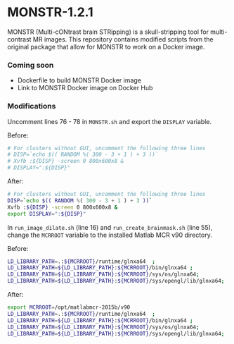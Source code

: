 # MONSTR-1.2.1

MONSTR (Multi-cONtrast brain STRipping) is a skull-stripping tool for multi-contrast MR images. This repository contains modified scripts from the original package that allow for MONSTR to work on a Docker image.

### Coming soon
- Dockerfile to build MONSTR Docker image
- Link to MONSTR Docker image on Docker Hub

### Modifications
Uncomment lines 76 - 78 in `MONSTR.sh` and export the `DISPLAY` variable.

Before:
```bash
# For clusters without GUI, uncomment the following three lines
# DISP=`echo $(( RANDOM %( 300 - 3 + 1 ) + 3 ))`
# Xvfb :${DISP} -screen 0 800x600x8 &
# DISPLAY=":${DISP}"
```
After:
```bash
# For clusters without GUI, uncomment the following three lines
DISP=`echo $(( RANDOM %( 300 - 3 + 1 ) + 3 ))`
Xvfb :${DISP} -screen 0 800x600x8 &
export DISPLAY=":${DISP}"
```

In `run_image_dilate.sh` (line 16) and `run_create_brainmask.sh` (line 55), change the `MCRROOT` variable to the installed Matlab MCR v90 directory.

Before:
```bash
LD_LIBRARY_PATH=.:${MCRROOT}/runtime/glnxa64  ;
LD_LIBRARY_PATH=${LD_LIBRARY_PATH}:${MCRROOT}/bin/glnxa64 ;
LD_LIBRARY_PATH=${LD_LIBRARY_PATH}:${MCRROOT}/sys/os/glnxa64;
LD_LIBRARY_PATH=${LD_LIBRARY_PATH}:${MCRROOT}/sys/opengl/lib/glnxa64;
```
After:
```bash
export MCRROOT=/opt/matlabmcr-2015b/v90
LD_LIBRARY_PATH=.:${MCRROOT}/runtime/glnxa64  ;
LD_LIBRARY_PATH=${LD_LIBRARY_PATH}:${MCRROOT}/bin/glnxa64 ;
LD_LIBRARY_PATH=${LD_LIBRARY_PATH}:${MCRROOT}/sys/os/glnxa64;
LD_LIBRARY_PATH=${LD_LIBRARY_PATH}:${MCRROOT}/sys/opengl/lib/glnxa64;
```
